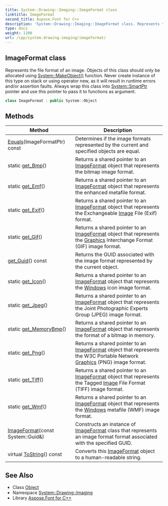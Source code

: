 ```yaml
---
title: System::Drawing::Imaging::ImageFormat class
linktitle: ImageFormat
second_title: Aspose.Font for C++
description: 'System::Drawing::Imaging::ImageFormat class. Represents the file format of an image. Objects of this class should only be allocated using System::MakeObject() function. Never create instance of this type on stack or using operator new, as it will result in runtime errors and/or assertion faults. Always wrap this class into System::SmartPtr pointer and use this pointer to pass it to functions as argument in C++.'
type: docs
weight: 1100
url: /cpp/system.drawing.imaging/imageformat/
---
```

## ImageFormat class


Represents the file format of an image. Objects of this class should only be allocated using [System::MakeObject()](../../system/makeobject/) function. Never create instance of this type on stack or using operator new, as it will result in runtime errors and/or assertion faults. Always wrap this class into [System::SmartPtr](../../system/smartptr/) pointer and use this pointer to pass it to functions as argument.

```cpp
class ImageFormat : public System::Object
```

## Methods

| Method | Description |
| --- | --- |
| [Equals](./equals/)(ImageFormatPtr) const | Determines if the image formats represented by the current and specified objects are equal. |
| static [get_Bmp](./get_bmp/)() | Returns a shared pointer to an [ImageFormat](./) object that represents the bitmap image format. |
| static [get_Emf](./get_emf/)() | Returns a shared pointer to an [ImageFormat](./) object that represents the enhanced metafile format. |
| static [get_Exif](./get_exif/)() | Returns a shared pointer to an [ImageFormat](./) object that represents the Exchangeable [Image](../../system.drawing/image/) File (Exif) format. |
| static [get_Gif](./get_gif/)() | Returns a shared pointer to an [ImageFormat](./) object that represents the [Graphics](../../system.drawing/graphics/) Interchange Format (GIF) image format. |
| [get_Guid](./get_guid/)() const | Returns the GUID associated with the image format represented by the current object. |
| static [get_Icon](./get_icon/)() | Returns a shared pointer to an [ImageFormat](./) object that represents the [Windows](../../system.windows/) icon image format. |
| static [get_Jpeg](./get_jpeg/)() | Returns a shared pointer to an [ImageFormat](./) object that represents the Joint Photographic Experts Group (JPEG) image format. |
| static [get_MemoryBmp](./get_memorybmp/)() | Returns a shared pointer to an [ImageFormat](./) object that represents the format of a bitmap in memory. |
| static [get_Png](./get_png/)() | Returns a shared pointer to an [ImageFormat](./) object that represents the W3C Portable Network [Graphics](../../system.drawing/graphics/) (PNG) image format. |
| static [get_Tiff](./get_tiff/)() | Returns a shared pointer to an [ImageFormat](./) object that represents the Tagged [Image](../../system.drawing/image/) File Format (TIFF) image format. |
| static [get_Wmf](./get_wmf/)() | Returns a shared pointer to an [ImageFormat](./) object that represents the [Windows](../../system.windows/) metafile (WMF) image format. |
| [ImageFormat](./imageformat/)(const System::Guid\&) | Constructs an instance of [ImageFormat](./) class that represents an image format format associated with the specified GUID. |
| virtual [ToString](./tostring/)() const | Converts this [ImageFormat](./) object to a human-readable string. |
## See Also

* Class [Object](../../system/object/)
* Namespace [System::Drawing::Imaging](../)
* Library [Aspose.Font for C++](../../)

